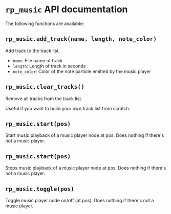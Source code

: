 # `rp_music` API documentation

The following functions are available:

## `rp_music.add_track(name, length, note_color)`
Add track to the track list.

* `name`: File name of track
* `length`: Length of track in seconds
* `note_color`: Color of the note particle emitted by the music player

## `rp_music.clear_tracks()`
Remove all tracks from the track list.

Useful if you want to build your own track list from scratch.

## `rp_music.start(pos)`
Start music playback of a music player node at pos.
Does nothing if there's not a music player.

## `rp_music.start(pos)`
Stops music playback of a music player node at pos.
Does nothing if there's not a music player.

## `rp_music.toggle(pos)`
Toggle music player node on/off (at pos).
Does nothing if there's not a music player.
